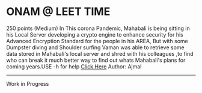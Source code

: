 # ONAM @ LEET TIME

250 points (Medium)
In This corona Pandemic, Mahabali is being sitting in his Local Server developing a crypto engine to enhance security for his Advanced Encryption Standard for the people in his AREA, But with some Dumpster diving and Shoulder surfing Vaman was able to retrieve some data stored in Mahabali's local server and shred with his colleagues ,to find who can break it much better way to find out whats Mahabali's plans for coming years.USE -h for help
[Click Here](https://mega.nz/file/ZjQ2nbgR#nF987GUosHeeUmMPhufglUCHOQRehYxsHYMxc9JUuuA)
Author: Ajmal

---

Work in Progress
